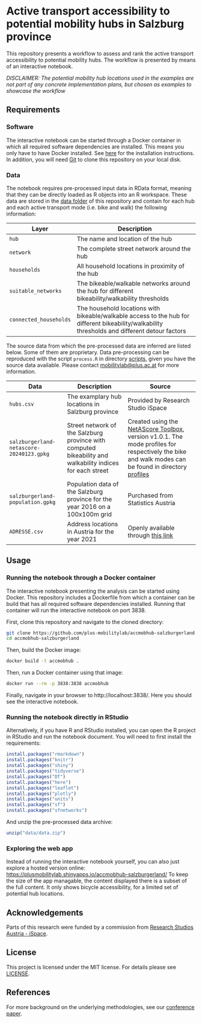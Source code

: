 # Active transport accessibility to potential mobility hubs in Salzburg province

This repository presents a workflow to assess and rank the active transport accessibility to potential mobility hubs. The workflow is presented by means of an interactive notebook.

*DISCLAIMER: The potential mobility hub locations used in the examples are not part of any concrete implementation plans, but chosen as examples to showcase the workflow*

## Requirements

### Software

The interactive notebook can be started through a Docker container in which all required software dependencies are installed. This means you only have to have Docker installed. See [here](https://docs.docker.com/engine/install/) for the installation instructions. In addition, you will need [Git](https://git-scm.com/book/en/v2/Getting-Started-Installing-Git) to clone this repository on your local disk.

### Data

The notebook requires pre-processed input data in RData format, meaning that they can be directly loaded as R objects into an R workspace. These data are stored in the [data folder](data) of this repository and contain for each hub and each active transport mode (i.e. bike and walk) the following information:

| Layer | Description |
| --- | --- |
| `hub`  | The name and location of the hub |
| `network`  | The complete street network around the hub |
| `households` | All household locations in proximity of the hub |
| `suitable_networks` | The bikeable/walkable networks around the hub for different bikeability/walkability thresholds |
| `connected_households` | The household locations with bikeable/walkable access to the hub for different bikeability/walkability thresholds and different detour factors |

The source data from which the pre-processed data are inferred are listed below. Some of them are proprietary. Data pre-processing can be reproduced with the script `process.R` in directory [scripts](scripts), given you have the source data available. Please contact mobilitylab@plus.ac.at for more information.

| Data | Description | Source |
| --- | --- | --- |
| `hubs.csv` | The examplary hub locations in Salzburg province | Provided by Research Studio iSpace |
| `salzburgerland-netascore-20240123.gpkg` | Street network of the Salzburg province with computed bikeability and walkability indices for each street | Created using the [NetAScore Toolbox](https://github.com/plus-mobilitylab/netascore/tree/v1.0.1), version v1.0.1. The mode profiles for respectively the bike and walk modes can be found in directory [profiles](profiles) |
| `salzburgerland-population.gpkg` | Population data of the Salzburg province for the year 2016 on a 100x100m grid | Purchased from Statistics Austria |
| `ADRESSE.csv` | Address locations in Austria for the year 2021 | Openly available through [this link](https://data.bev.gv.at/download/Adressregister/Archiv_Adressregister/Adresse_Relationale_Tabellen_Stichtagsdaten_20211001.zip) |

## Usage

### Running the notebook through a Docker container

The interactive notebook presenting the analysis can be started using Docker. This repository includes a Dockerfile from which a container can be build that has all required software dependencies installed. Running that container will run the interactive notebook on port 3838.

First, clone this repository and navigate to the cloned directory:

```bash
git clone https://github.com/plus-mobilitylab/accmobhub-salzburgerland.git
cd accmobhub-salzburgerland
```

Then, build the Docker image:

```bash
docker build -t accmobhub .
```

Then, run a Docker container using that image:

```bash
docker run --rm -p 3838:3838 accmobhub
```

Finally, navigate in your browser to http://localhost:3838/. Here you should see the interactive notebook.

### Running the notebook directly in RStudio

Alternatively, if you have R and RStudio installed, you can open the R project in RStudio and run the notebook document. You will need to first install the requirements:

```r
install.packages("rmarkdown")
install.packages("knitr")
install.packages("shiny")
install.packages("tidyverse")
install.packages("DT")
install.packages("here")
install.packages("leaflet")
install.packages("plotly")
install.packages("units")
install.packages("sf")
install.packages("sfnetworks")
```

And unzip the pre-processed data archive:

```r
unzip("data/data.zip")
```

### Exploring the web app

Instead of running the interactive notebook yourself, you can also just explore a hosted version online: https://plusmobilitylab.shinyapps.io/accmobhub-salzburgerland/ To keep the size of the app managable, the content displayed there is a subset of the full content. It only shows bicycle accessibility, for a limited set of potential hub locations.

## Acknowledgements

Parts of this research were funded by a commission from [Research Studios Austria - iSpace](https://ispace.maps.arcgis.com/home/index.html).

## License

This project is licensed under the MIT license. For details please see [LICENSE](LICENSE).

## References

For more background on the underlying methodologies, see our [conference paper](https://doi.org/10.5194/agile-giss-5-48-2024).
